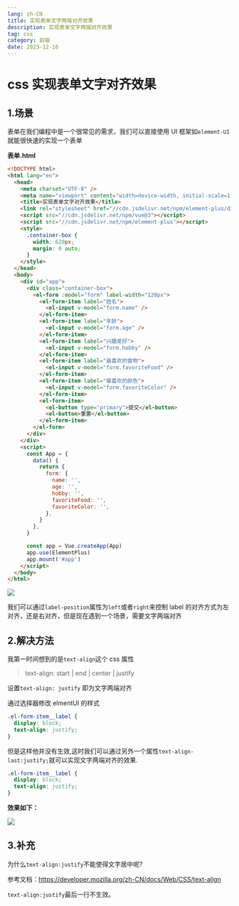 ```yaml
---
lang: zh-CN
title: 实现表单文字两端对齐效果
description: 实现表单文字两端对齐效果
tag: css
category: 前端
date: 2023-12-16
---
```


# css 实现表单文字对齐效果

## 1.场景

表单在我们编程中是一个很常见的需求，我们可以直接使用 UI 框架如`element-UI`就能很快速的实现一个表单

**表单.html**

```html
<!DOCTYPE html>
<html lang="en">
  <head>
    <meta charset="UTF-8" />
    <meta name="viewport" content="width=device-width, initial-scale=1.0" />
    <title>实现表单文字对齐效果</title>
    <link rel="stylesheet" href="//cdn.jsdelivr.net/npm/element-plus/dist/index.css" />
    <script src="//cdn.jsdelivr.net/npm/vue@3"></script>
    <script src="//cdn.jsdelivr.net/npm/element-plus"></script>
    <style>
      .container-box {
        width: 620px;
        margin: 0 auto;
      }
    </style>
  </head>
  <body>
    <div id="app">
      <div class="container-box">
        <el-form :model="form" label-width="120px">
          <el-form-item label="姓名">
            <el-input v-model="form.name" />
          </el-form-item>
          <el-form-item label="年龄">
            <el-input v-model="form.age" />
          </el-form-item>
          <el-form-item label="兴趣爱好">
            <el-input v-model="form.hobby" />
          </el-form-item>
          <el-form-item label="最喜欢的食物">
            <el-input v-model="form.favoriteFood" />
          </el-form-item>
          <el-form-item label="最喜欢的颜色">
            <el-input v-model="form.favoriteColor" />
          </el-form-item>
          <el-form-item>
            <el-button type="primary">提交</el-button>
            <el-button>重置</el-button>
          </el-form-item>
        </el-form>
      </div>
    </div>
    <script>
      const App = {
        data() {
          return {
            form: {
              name: '',
              age: '',
              hobby: '',
              favoriteFood: '',
              favoriteColor: '',
            },
          }
        },
      }

      const app = Vue.createApp(App)
      app.use(ElementPlus)
      app.mount('#app')
    </script>
  </body>
</html>
```

![](https://s11.ax1x.com/2023/12/16/pi59mmd.png)

我们可以通过`label-position`属性为`left`或者`right`来控制 label 的对齐方式为左对齐，还是右对齐，但是现在遇到一个场景，需要文字两端对齐

## 2.解决方法

我第一时间想到的是`text-align`这个 css 属性

> text-align: start | end | center | justify

设置`text-align: justify` 即为文字两端对齐

通过选择器修改 elmentUI 的样式

```css
.el-form-item__label {
  display: block;
  text-align: justify;
}
```

但是这样他并没有生效,这时我们可以通过另外一个属性`text-align-last:justify;`就可以实现文字两端对齐的效果.

```css
.el-form-item__label {
  display: block;
  text-align: justify;
}
```

**效果如下：**

![](https://s11.ax1x.com/2023/12/16/pi59n0A.png)

## 3.补充

为什么`text-align:justify`不能使得文字居中呢?

参考文档：https://developer.mozilla.org/zh-CN/docs/Web/CSS/text-align

`text-align:justify`最后一行不生效。
